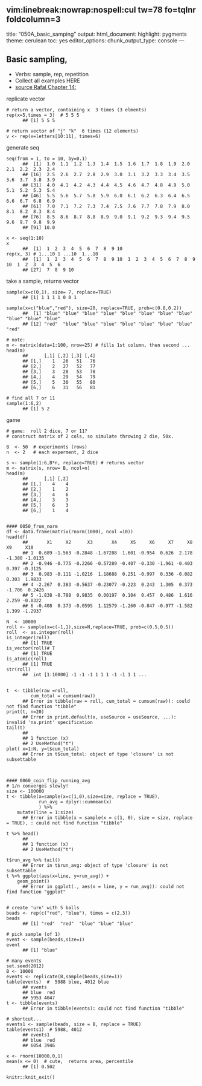 
vim:linebreak:nowrap:nospell:cul tw=78 fo=tqlnr foldcolumn=3
------------------------------------------------------------

title: “050A\_basic\_samping” output: html\_document: highlight:
pygments theme: cerulean toc: yes editor\_options: chunk\_output\_type:
console —

Basic sampling,
---------------

-   Verbs: sample, rep, repetition
-   Collect all examples HERE
-   [source Rafal Chapter
    14:](https://rafalab.github.io/dsbook/probability.html#discrete-probability)

<!--  RENDER:  see bottom -->
replicate vector

    # return a vector, containing x  3 times (3 elments)
    rep(x=5,times = 3)  # 5 5 5 
          ## [1] 5 5 5

    # return vector of "j" "k"  6 times (12 elements)
    v <- rep(x=letters[10:11], times=6)

generate seq

    seq(from = 1, to = 10, by=0.1)
          ##  [1]  1.0  1.1  1.2  1.3  1.4  1.5  1.6  1.7  1.8  1.9  2.0  2.1  2.2  2.3  2.4
          ## [16]  2.5  2.6  2.7  2.8  2.9  3.0  3.1  3.2  3.3  3.4  3.5  3.6  3.7  3.8  3.9
          ## [31]  4.0  4.1  4.2  4.3  4.4  4.5  4.6  4.7  4.8  4.9  5.0  5.1  5.2  5.3  5.4
          ## [46]  5.5  5.6  5.7  5.8  5.9  6.0  6.1  6.2  6.3  6.4  6.5  6.6  6.7  6.8  6.9
          ## [61]  7.0  7.1  7.2  7.3  7.4  7.5  7.6  7.7  7.8  7.9  8.0  8.1  8.2  8.3  8.4
          ## [76]  8.5  8.6  8.7  8.8  8.9  9.0  9.1  9.2  9.3  9.4  9.5  9.6  9.7  9.8  9.9
          ## [91] 10.0

    x <- seq(1:10)
    x
          ##  [1]  1  2  3  4  5  6  7  8  9 10
    rep(x, 3) # 1...10 1 ...10  1...10
          ##  [1]  1  2  3  4  5  6  7  8  9 10  1  2  3  4  5  6  7  8  9 10  1  2  3  4  5  6
          ## [27]  7  8  9 10

take a sample, returns vector

    sample(x=c(0,1), size= 7, replace=TRUE)
          ## [1] 1 1 1 1 0 0 1

    sample(x=c("blue","red"), size=20, replace=TRUE, prob=c(0.8,0.2))
          ##  [1] "blue" "blue" "blue" "blue" "blue" "blue" "blue" "blue" "blue" "blue" "blue"
          ## [12] "red"  "blue" "blue" "blue" "blue" "blue" "blue" "blue" "red"

    # note:
    m <- matrix(data=1:100, nrow=25) # fills 1st column, then second ...
    head(m)
          ##      [,1] [,2] [,3] [,4]
          ## [1,]    1   26   51   76
          ## [2,]    2   27   52   77
          ## [3,]    3   28   53   78
          ## [4,]    4   29   54   79
          ## [5,]    5   30   55   80
          ## [6,]    6   31   56   81

    # find all 7 or 11
    sample(1:6,2)
          ## [1] 5 2

game

    # game:  roll 2 dice, 7 or 11?
    # construct matrix of 2 cols, so simulate throwing 2 die, 50x.

    B  <- 50  # experiments (rows)
    n  <- 2   # each experment, 2 dice

    s <- sample(1:6,B*n, replace=TRUE) # returns vector
    m <- matrix(s, nrow= B, ncol=n)
    head(m)
          ##      [,1] [,2]
          ## [1,]    4    4
          ## [2,]    1    2
          ## [3,]    4    6
          ## [4,]    3    3
          ## [5,]    6    3
          ## [6,]    1    4


    #### 0050_from_norm
    df <- data.frame(matrix(rnorm(1000), ncol =10))
    head(df)    
          ##       X1     X2      X3       X4     X5     X6     X7     X8     X9     X10
          ## 1  0.689 -1.563 -0.2848 -1.67288  1.601 -0.954  0.626  2.178 -1.380 -1.0135
          ## 2 -0.946 -0.775 -0.2266 -0.57289 -0.407 -0.330 -1.961 -0.403  0.397 -0.3125
          ## 3  0.983 -0.111 -1.0216  1.18688  0.251 -0.997  0.336 -0.082  0.303  1.9833
          ## 4 -2.267  0.383 -0.5637 -0.23077 -0.223  0.243  1.305  0.373 -1.706  0.2426
          ## 5 -1.838 -0.788  0.9835  0.00197  0.104  0.457  0.486  1.616  2.259 -0.0322
          ## 6 -0.408  0.373 -0.0595  1.12579 -1.260 -0.847 -0.977 -1.582  1.399 -1.2937

    N  <- 10000
    roll <- sample(x=c(-1,1),size=N,replace=TRUE, prob=c(0.5,0.5))
    roll  <- as.integer(roll)
    is_integer(roll)
          ## [1] TRUE
    is_vector(roll)# T
          ## [1] TRUE
    is_atomic(roll)
          ## [1] TRUE
    str(roll)
          ##  int [1:10000] -1 -1 -1 1 1 1 -1 -1 1 1 ...


    t  <- tibble(raw =roll,
             cum_total = cumsum(raw))
          ## Error in tibble(raw = roll, cum_total = cumsum(raw)): could not find function "tibble"
    print(t, n=20)
          ## Error in print.default(x, useSource = useSource, ...): invalid 'na.print' specification
    tail(t)
          ##                 
          ## 1 function (x)  
          ## 2 UseMethod("t")
    plot( x=1:N, y=t$cum_total)
          ## Error in t$cum_total: object of type 'closure' is not subsettable



    #### 0060_coin_flip_running_avg
    # 1/n converges slowly!
    size <- 100000
    t <- tibble(x=sample(x=c(1,0),size=size, replace = TRUE),
                run_avg = dplyr::cummean(x)
                ) %>% 
        mutate(line = 1:size)
          ## Error in tibble(x = sample(x = c(1, 0), size = size, replace = TRUE), : could not find function "tibble"

    t %>% head()
          ##                 
          ## 1 function (x)  
          ## 2 UseMethod("t")

    t$run_avg %>% tail()
          ## Error in t$run_avg: object of type 'closure' is not subsettable
    t %>% ggplot(aes(x=line, y=run_avg)) +
        geom_point()
          ## Error in ggplot(., aes(x = line, y = run_avg)): could not find function "ggplot"
        

    # create 'urn' with 5 balls
    beads <- rep(c("red", "blue"), times = c(2,3))
    beads
          ## [1] "red"  "red"  "blue" "blue" "blue"

    # pick sample (of 1)
    event <- sample(beads,size=1)
    event
          ## [1] "blue"

    # many events
    set.seed(2012)
    B <- 10000
    events <- replicate(B,sample(beads,size=1))
    table(events)  #  5988 blue, 4012 blue
          ## events
          ## blue  red 
          ## 5953 4047
    t <- tibble(events)
          ## Error in tibble(events): could not find function "tibble"
        
    # shortcut...
    events1 <- sample(beads, size = B, replace = TRUE)
    table(events1)  # 5988, 4012
          ## events1
          ## blue  red 
          ## 6054 3946

    x <- rnorm(10000,0,1)
    mean(x <= 0)  # cute,  returns area, percentile
          ## [1] 0.502

    knitr::knit_exit() 
